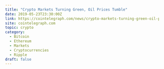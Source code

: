 ```yaml
---
title: "Crypto Markets Turning Green, Oil Prices Tumble"
date: 2019-05-23T23:30:00Z
link: https://cointelegraph.com/news/crypto-markets-turning-green-oil-prices-tumble?utm_medium=RSS&utm_source=hune
site: cointelegraph.com
topic: crypto
category:
  - Bitcoin
  - Ethereum
  - Markets
  - Cryptocurrencies
  - Ripple
draft: false
---
```

